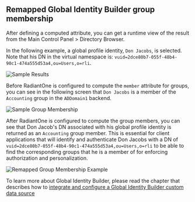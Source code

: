 ## Remapped Global Identity Builder group membership

After defining a computed attribute, you can get a runtime view of the result from the Main Control Panel > Directory Browser.

In the following example, a global profile identity, `Don Jacobs`, is selected. Note that his DN in the virtual namespace is: `vuid=2dce80b7-055f-48b4-90c1-474a555d53a4,ou=Users,o=rli`.

![Sample Results](../media/image98.png)

Before RadiantOne is configured to compute the `member` attribute for groups, you can see in the following screen that `Don Jacobs` is a member of the `Accounting` group in the `ADDomain1` backend.

![Sample Group Membership](../media/image99.png)

After RadiantOne is configured to compute the group members, you can see that Don Jacob's DN associated with his global profile identity is returned as an `Accounting` group member. This is essential for client applications that will identify and authenticate Don Jacobs with a DN of `vuid=2dce80b7-055f-48b4-90c1-474a555d53a4,ou=Users,o=rli` to be able to find the corresponding groups that he is a member of for enforcing authorization and personalization.

![Remapped Group Membership Example](../media/image100.png)

To learn more about Global Identity Builder, please read the chapter that describes how to [integrate and configure a Global Identity Builder custom data source](../integrate-configure-data-source.md)
